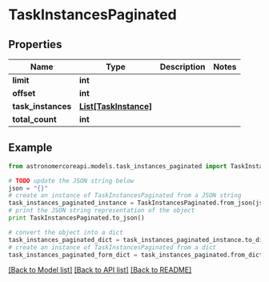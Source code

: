 # TaskInstancesPaginated


## Properties
Name | Type | Description | Notes
------------ | ------------- | ------------- | -------------
**limit** | **int** |  | 
**offset** | **int** |  | 
**task_instances** | [**List[TaskInstance]**](TaskInstance.md) |  | 
**total_count** | **int** |  | 

## Example

```python
from astronomercoreapi.models.task_instances_paginated import TaskInstancesPaginated

# TODO update the JSON string below
json = "{}"
# create an instance of TaskInstancesPaginated from a JSON string
task_instances_paginated_instance = TaskInstancesPaginated.from_json(json)
# print the JSON string representation of the object
print TaskInstancesPaginated.to_json()

# convert the object into a dict
task_instances_paginated_dict = task_instances_paginated_instance.to_dict()
# create an instance of TaskInstancesPaginated from a dict
task_instances_paginated_form_dict = task_instances_paginated.from_dict(task_instances_paginated_dict)
```
[[Back to Model list]](../README.md#documentation-for-models) [[Back to API list]](../README.md#documentation-for-api-endpoints) [[Back to README]](../README.md)


